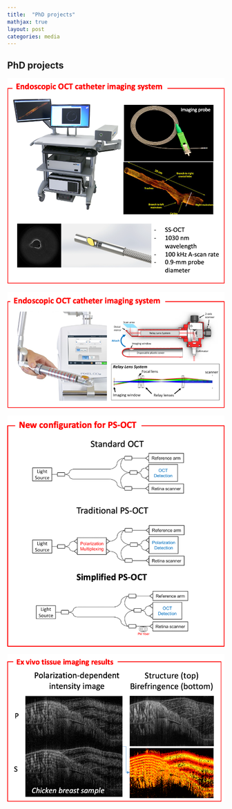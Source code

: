 ```yaml
---
title:  "PhD projects"
mathjax: true
layout: post
categories: media
---
```


## PhD projects

![System Diagram](/assets/img/project5-1.png)

![System Diagram](/assets/img/project5-2.png)

![System Diagram](/assets/img/project5-3.png)

![System Diagram](/assets/img/project5-4.png)